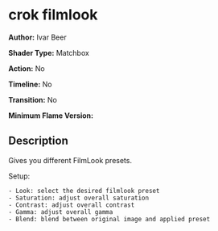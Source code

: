 # crok filmlook

**Author:** Ivar Beer

**Shader Type:** Matchbox

**Action:** No

**Timeline:** No

**Transition:** No

**Minimum Flame Version:** 


## Description
Gives you different FilmLook presets.

Setup:

    - Look: select the desired filmlook preset
    - Saturation: adjust overall saturation
    - Contrast: adjust overall contrast
    - Gamma: adjust overall gamma
    - Blend: blend between original image and applied preset
